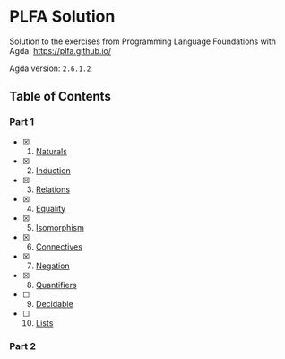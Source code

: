 # PLFA Solution

Solution to the exercises from Programming Language Foundations with Agda: https://plfa.github.io/

Agda version: `2.6.1.2`

## Table of Contents

### Part 1

- [x] 1. [Naturals](https://plfa.github.io/Naturals/)
- [x] 2. [Induction](https://plfa.github.io/Induction/)
- [x] 3. [Relations](https://plfa.github.io/Relations/)
- [x] 4. [Equality](https://plfa.github.io/Equality/)
- [x] 5. [Isomorphism](https://plfa.github.io/Isomorphism/)
- [x] 6. [Connectives](https://plfa.github.io/Connectives/)
- [x] 7. [Negation](https://plfa.github.io/Negation/)
- [x] 8. [Quantifiers](https://plfa.github.io/Quantifiers/)
- [ ] 9. [Decidable](https://plfa.github.io/Decidable/)
- [ ] 10. [Lists](https://plfa.github.io/Lists/)

### Part 2
